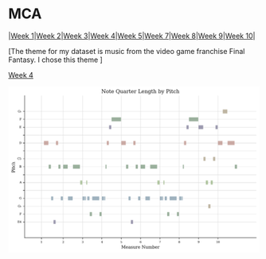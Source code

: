 # MCA

|[Week 1](https://github.com/)|[Week 2](https://github.com/)|[Week 3](https://laurakarron.github.io/MCA-2023/verovio.html)|[Week 4](https://github.com/)|[Week 5](https://github.com/)|[Week 7](https://github.com/)|[Week 8](https://github.com/)|[Week 9](https://github.com/)|[Week 10](https://github.com/)|

\[The theme for my dataset is music from the video game franchise Final Fantasy. I chose this theme \]

[Week 4](https://laurakarron.github.io/MCA-2023/week4.html)

![Piano roll](https://github.com/laurakarron/MCA-2023/blob/master/chocobo_pianoroll.png)
